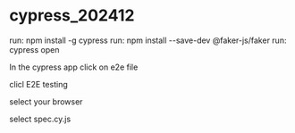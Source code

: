 # cypress_202412



run: npm install -g cypress
run: npm install --save-dev @faker-js/faker
run: cypress open

In the cypress app click on e2e file

clicl E2E testing

select your browser

select spec.cy.js